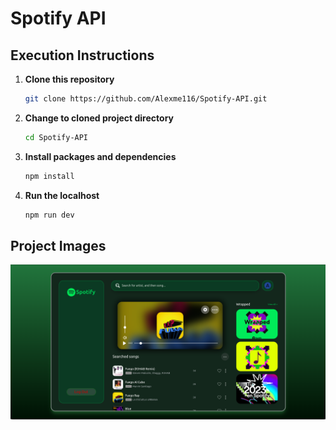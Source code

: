 # Spotify API

## Execution Instructions

1. **Clone this repository**
    ```bash
    git clone https://github.com/Alexme116/Spotify-API.git
    ```

2. **Change to cloned project directory**
    ```bash
    cd Spotify-API
    ```

3. **Install packages and dependencies**
    ```bash
    npm install
    ```

4. **Run the localhost**
    ```bash
    npm run dev
    ```

## Project Images

![SpotifyApiDashboard.png](https://github.com/Alexme116/Spotify-API/blob/main/SpotifyApiDashboard.png?raw=true)
